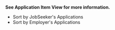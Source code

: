 **See Application Item View for more information.**

- Sort by JobSeeker's Applications
- Sort by Employer's Applications
